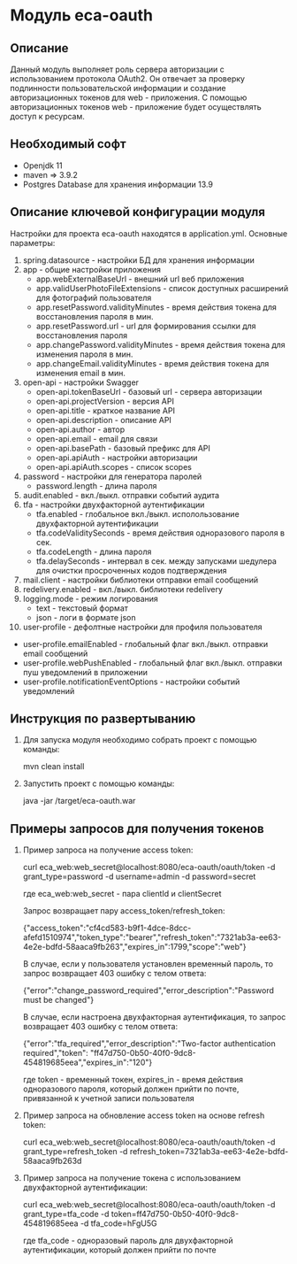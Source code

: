 Модуль eca-oauth
========================================

Описание
----------------------------------------
Данный модуль выполняет роль сервера авторизации c использованием протокола OAuth2.
Он отвечает за проверку подлинности пользовательской информации и создание авторизационных токенов
для web - приложения. С помощью авторизационных токенов web - приложение будет осуществлять доступ к ресурсам.

Необходимый софт
----------------------------------------
* Openjdk 11
* maven => 3.9.2
* Postgres Database для хранения информации 13.9

Описание ключевой конфигурации модуля
----------------------------------------
Настройки для проекта eca-oauth находятся в application.yml. Основные параметры:
1) spring.datasource - настройки БД для хранения информации
2) app - общие настройки приложения
   * app.webExternalBaseUrl - внешний url веб приложения
   * app.validUserPhotoFileExtensions - список доступных расширений для фотографий пользователя
   * app.resetPassword.validityMinutes - время действия токена для восстановления пароля в мин.
   * app.resetPassword.url - url для формирования ссылки для восстановления пароля
   * app.changePassword.validityMinutes - время действия токена для изменения пароля в мин.
   * app.changeEmail.validityMinutes - время действия токена для изменения email в мин.
3) open-api - настройки Swagger
   * open-api.tokenBaseUrl - базовый url - сервера авторизации
   * open-api.projectVersion - версия API
   * open-api.title - краткое название API
   * open-api.description - описание API
   * open-api.author - автор
   * open-api.email - email для связи
   * open-api.basePath - базовый префикс для API
   * open-api.apiAuth - настройки авторизации
   * open-api.apiAuth.scopes - список scopes
4) password - настройки для генератора паролей
   * password.length - длина пароля
5) audit.enabled - вкл./выкл. отправки событий аудита
6) tfa - настройки двухфакторной аутентификации
   * tfa.enabled - глобальное вкл./выкл. исполользование двухфакторной аутентификации
   * tfa.codeValiditySeconds - время действия одноразового пароля в сек.
   * tfa.codeLength - длина пароля
   * tfa.delaySeconds - интервал в сек. между запусками шедулера для очистки просроченных кодов подтверждения
7) mail.client - настройки библиотеки отправки email сообщений
8) redelivery.enabled - вкл./выкл. библиотеки redelivery
9) logging.mode - режим логирования
   * text - текстовый формат
   * json - логи в формате json
10) user-profile - дефолтные настройки для профиля пользователя
   * user-profile.emailEnabled - глобальный флаг вкл./выкл. отправки email сообщений
   * user-profile.webPushEnabled - глобальный флаг вкл./выкл. отправки пуш уведомлений в приложении
   * user-profile.notificationEventOptions - настройки событий уведомлений

Инструкция по развертыванию
----------------------------------------

1. Для запуска модуля необходимо собрать проект с помощью команды:
    
   mvn clean install
    
2. Запустить проект с помощью команды:

    java -jar /target/eca-oauth.war

Примеры запросов для получения токенов
-------------------------------------------------------

1. Пример запроса на получение access token:

    curl eca_web:web_secret@localhost:8080/eca-oauth/oauth/token -d grant_type=password -d username=admin -d password=secret
    
    где eca_web:web_secret - пара clientId и clientSecret

    Запрос возвращает пару access_token/refresh_token:
    
    {"access_token":"cf4cd583-b9f1-4dce-8dcc-afefd1510974","token_type":"bearer","refresh_token":"7321ab3a-ee63-4e2e-bdfd-58aaca9fb263","expires_in":1799,"scope":"web"}
    
    В случае, если у пользователя установлен временный пароль, то запрос возвращает 403 ошибку с телом ответа:
        
    {"error":"change_password_required","error_description":"Password must be changed"}
    
    В случае, если настроена двухфакторная аутентификация, то запрос возвращает 403 ошибку с телом ответа:
    
    {"error":"tfa_required","error_description":"Two-factor authentication required","token": "ff47d750-0b50-40f0-9dc8-454819685eea","expires_in":"120"}
    
    где token - временный токен, expires_in - время действия одноразового пароля, который должен прийти по почте, привязанной к учетной записи пользователя

2. Пример запроса на обновление access token на основе refresh token:

    curl eca_web:web_secret@localhost:8080/eca-oauth/oauth/token -d grant_type=refresh_token -d refresh_token=7321ab3a-ee63-4e2e-bdfd-58aaca9fb263d

3. Пример запроса на получение токена с использованием двухфакторной аутентификации:

    curl eca_web:web_secret@localhost:8080/eca-oauth/oauth/token -d grant_type=tfa_code -d token=ff47d750-0b50-40f0-9dc8-454819685eea -d tfa_code=hFgU5G
    
    где tfa_code - одноразовый пароль для двухфакторной аутентификации, который должен прийти по почте
